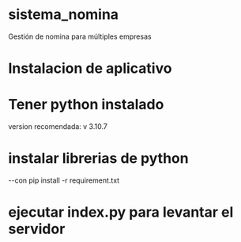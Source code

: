 # sistema_nomina
Gestión de nomina para múltiples empresas

# Instalacion de aplicativo 

# Tener python instalado 
  version recomendada: v 3.10.7
  
# instalar librerias de python
--con pip install -r requirement.txt 

# ejecutar index.py para levantar el servidor

